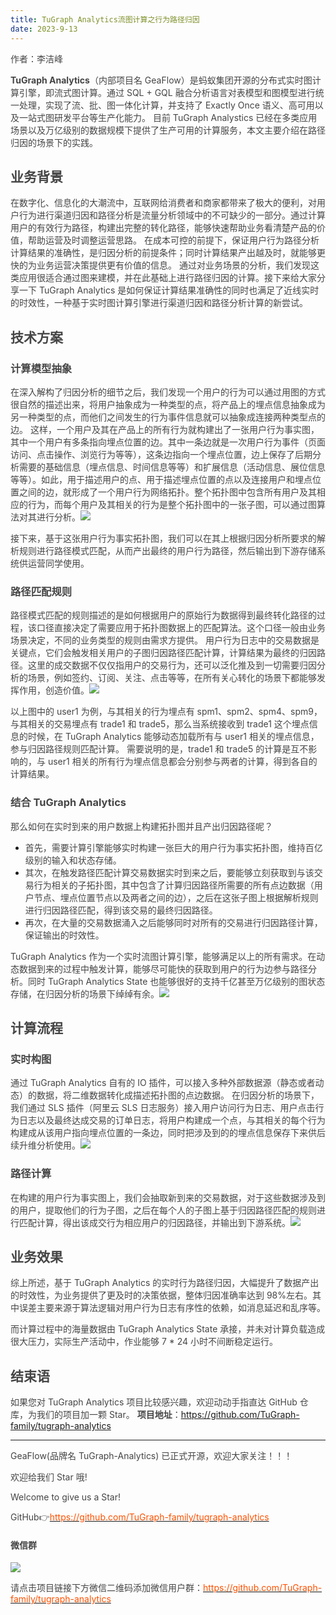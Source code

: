 ```yaml
---
title: TuGraph Analytics流图计算之行为路径归因
date: 2023-9-13
---
```


<font style="color:rgb(69, 69, 69);">作者：李洁峰</font>

**<font style="color:rgb(69, 69, 69);">TuGraph Analytics</font>**<font style="color:rgb(69, 69, 69);">（内部项目名 GeaFlow）是蚂蚁集团开源的分布式实时图计算引擎，即流式图计算。通过 SQL + GQL 融合分析语言对表模型和图模型进行统一处理，实现了流、批、图一体化计算，并支持了 Exactly Once 语义、高可用以及一站式图研发平台等生产化能力。 目前 TuGraph Analystics 已经在多类应用场景以及万亿级别的数据规模下提供了生产可用的计算服务，本文主要介绍在路径归因的场景下的实践。</font>

<!-- truncate -->

## <font style="color:rgb(69, 69, 69);">业务背景</font>

<font style="color:rgb(69, 69, 69);">在数字化、信息化的大潮流中，互联网给消费者和商家都带来了极大的便利，对用户行为进行渠道归因和路径分析是流量分析领域中的不可缺少的一部分。通过计算用户的有效行为路径，构建出完整的转化路径，能够快速帮助业务看清楚产品的价值，帮助运营及时调整运营思路。 在成本可控的前提下，保证用户行为路径分析计算结果的准确性，是归因分析的前提条件；同时计算结果产出越及时，就能够更快的为业务运营决策提供更有价值的信息。 通过对业务场景的分析，我们发现这类应用很适合通过图来建模，并在此基础上进行路径归因的计算。接下来给大家分享一下 TuGraph Analytics 是如何保证计算结果准确性的同时也满足了近线实时的时效性，一种基于实时图计算引擎进行渠道归因和路径分析计算的新尝试。</font>

## <font style="color:rgb(69, 69, 69);">技术方案</font>

### <font style="color:rgb(69, 69, 69);">计算模型抽象</font>

<font style="color:rgb(69, 69, 69);">在深入解构了归因分析的细节之后，我们发现一个用户的行为可以通过用图的方式很自然的描述出来，将用户抽象成为一种类型的点，将产品上的埋点信息抽象成为另一种类型的点，而他们之间发生的行为事件信息就可以抽象成连接两种类型点的边。 这样，一个用户及其在产品上的所有行为就构建出了一张用户行为事实图，其中一个用户有多条指向埋点位置的边。其中一条边就是一次用户行为事件（页面访问、点击操作、浏览行为等等），这条边指向一个埋点位置，边上保存了后期分析需要的基础信息（埋点信息、时间信息等等）和扩展信息（活动信息、展位信息等等）。如此，用于描述用户的点、用于描述埋点位置的点以及连接用户和埋点位置之间的边，就形成了一个用户行为网络拓扑。整个拓扑图中包含所有用户及其相应的行为，而每个用户及其相关的行为是整个拓扑图中的一张子图，可以通过图算法对其进行分析。</font>![](https://intranetproxy.alipay.com/skylark/lark/0/2025/png/96961/1755591072995-b2004c78-008f-4748-896c-012953b98220.png)

<font style="color:rgb(69, 69, 69);">接下来，基于这张用户行为事实拓扑图，我们可以在其上根据归因分析所要求的解析规则进行路径模式匹配，从而产出最终的用户行为路径，然后输出到下游存储系统供运营同学使用。</font>

### <font style="color:rgb(69, 69, 69);">路径匹配规则</font>

<font style="color:rgb(69, 69, 69);">路径模式匹配的规则描述的是如何根据用户的原始行为数据得到最终转化路径的过程，该口径直接决定了需要应用于拓扑图数据上的匹配算法。这个口径一般由业务场景决定，不同的业务类型的规则由需求方提供。 用户行为日志中的交易数据是关键点，它们会触发相关用户的子图归因路径匹配计算，计算结果为最终的归因路径。这里的成交数据不仅仅指用户的交易行为，还可以泛化推及到一切需要归因分析的场景，例如签约、订阅、关注、点击等等，在所有关心转化的场景下都能够发挥作用，创造价值。</font>![](https://intranetproxy.alipay.com/skylark/lark/0/2025/png/96961/1755591135224-66acf812-e1e0-4433-9d74-6ce3b2b03b29.png)

<font style="color:rgb(69, 69, 69);">以上图中的 user1 为例，与其相关的行为埋点有 spm1、spm2、spm4、spm9，与其相关的交易埋点有 trade1 和 trade5，那么当系统接收到 trade1 这个埋点信息的时候，在 TuGraph Analytics 能够动态加载所有与 user1 相关的埋点信息，参与归因路径规则匹配计算。 需要说明的是，trade1 和 trade5 的计算是互不影响的，与 user1 相关的所有行为埋点信息都会分别参与两者的计算，得到各自的计算结果。</font>

### <font style="color:rgb(69, 69, 69);">结合 TuGraph Analytics</font>

<font style="color:rgb(69, 69, 69);">那么如何在实时到来的用户数据上构建拓扑图并且产出归因路径呢？</font>

- <font style="color:rgb(69, 69, 69);">首先，需要计算引擎能够实时构建一张巨大的用户行为事实拓扑图，维持百亿级别的输入和状态存储。</font>
- <font style="color:rgb(69, 69, 69);">其次，在触发路径匹配计算交易数据实时到来之后，要能够立刻获取到与该交易行为相关的子拓扑图，其中包含了计算归因路径所需要的所有点边数据（用户节点、埋点位置节点以及两者之间的边），之后在这张子图上根据解析规则进行归因路径匹配，得到该交易的最终归因路径。</font>
- <font style="color:rgb(69, 69, 69);">再次，在大量的交易数据涌入之后能够同时对所有的交易进行归因路径计算，保证输出的时效性。</font>

<font style="color:rgb(69, 69, 69);">TuGraph Analytics 作为一个实时流图计算引擎，能够满足以上的所有需求。在动态数据到来的过程中触发计算，能够尽可能快的获取到用户的行为边参与路径分析。同时 TuGraph Analytics State 也能够很好的支持千亿甚至万亿级别的图状态存储，在归因分析的场景下绰绰有余。</font>![](https://intranetproxy.alipay.com/skylark/lark/0/2025/png/96961/1755591194669-f3140baf-6f59-4779-9ed3-8036b54ed8a8.png)

## <font style="color:rgb(69, 69, 69);">计算流程</font>

### <font style="color:rgb(69, 69, 69);">实时构图</font>

<font style="color:rgb(69, 69, 69);">通过 TuGraph Analytics 自有的 IO 插件，可以接入多种外部数据源（静态或者动态）的数据，将二维数据转化成描述拓扑图的点边数据。 在归因分析的场景下，我们通过 SLS 插件（阿里云 SLS 日志服务）接入用户访问行为日志、用户点击行为日志以及最终达成交易的订单日志，将用户构建成一个点，与其相关的每个行为构建成从该用户指向埋点位置的一条边，同时把涉及到的的埋点信息保存下来供后续升维分析使用。</font>![](https://intranetproxy.alipay.com/skylark/lark/0/2025/png/96961/1755591160233-23d87c33-61fb-4c83-9279-cd32599c9ed1.png)

### <font style="color:rgb(69, 69, 69);">路径计算</font>

<font style="color:rgb(69, 69, 69);">在构建的用户行为事实图上，我们会抽取新到来的交易数据，对于这些数据涉及到的用户，提取他们的行为子图，之后在每个人的子图上基于归因路径匹配的规则进行匹配计算，得出该成交行为相应用户的归因路径，并输出到下游系统。</font>![](https://intranetproxy.alipay.com/skylark/lark/0/2025/png/96961/1755591125383-c25b6985-a744-4f29-a24f-b288c015e84d.png)

## <font style="color:rgb(69, 69, 69);">业务效果</font>

<font style="color:rgb(69, 69, 69);">综上所述，基于 TuGraph Analytics 的实时行为路径归因，大幅提升了数据产出的时效性，为业务提供了更及时的决策依据，整体归因准确率达到 98%左右。其中误差主要来源于算法逻辑对用户行为日志有序性的依赖，如消息延迟和乱序等。</font>

<font style="color:rgb(69, 69, 69);">而计算过程中的海量数据由 TuGraph Analytics State 承接，并未对计算负载造成很大压力，实际生产活动中，作业能够 7 \* 24 小时不间断稳定运行。</font>

## <font style="color:rgb(69, 69, 69);">结束语</font>

<font style="color:rgb(69, 69, 69);">如果您对 TuGraph Analytics 项目比较感兴趣，欢迎动动手指直达 GitHub 仓库，为我们的项目加一颗 Star。</font><font style="color:rgb(69, 69, 69);"> </font>**<font style="color:rgb(69, 69, 69);">项目地址</font>**<font style="color:rgb(69, 69, 69);">：https://github.com/TuGraph-family/tugraph-analytics</font>

---

<font style="color:rgb(69, 69, 69);">GeaFlow(品牌名 TuGraph-Analytics) 已正式开源，欢迎大家关注！！！</font>

<font style="color:rgb(69, 69, 69);">欢迎给我们 Star 哦!</font>

<font style="color:rgb(69, 69, 69);">Welcome to give us a Star!</font>

<font style="color:rgb(69, 69, 69);">GitHub</font><font style="color:rgb(69, 69, 69);">👉</font>[<font style="color:rgb(255, 81, 0);">https://github.com/TuGraph-family/tugraph-analytics</font>](https://github.com/TuGraph-family/tugraph-analytics)

#### <font style="color:rgb(69, 69, 69);">微信群</font>

![](https://intranetproxy.alipay.com/skylark/lark/0/2025/png/96961/1755591074262-80ca798e-7f4f-444b-b5a2-d8628416e55d.png)

<font style="color:rgb(69, 69, 69);">请点击项目链接下方微信二维码添加微信用户群：</font>[<font style="color:rgb(255, 81, 0);">https://github.com/TuGraph-family/tugraph-analytics</font>](https://github.com/TuGraph-family/tugraph-analytics)
